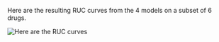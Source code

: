 
Here are the resulting RUC curves from the 4 models on a subset of 6 drugs.

![Here are the RUC curves](https://user-images.githubusercontent.com/54859612/193950370-db7624c1-5835-4fca-94f6-9cc8bc0b091e.png)
